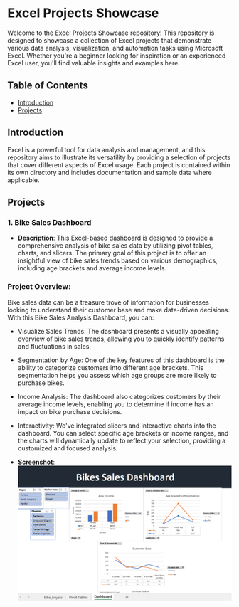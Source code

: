 # Excel Projects Showcase

Welcome to the Excel Projects Showcase repository! This repository is designed to showcase a collection of Excel projects that demonstrate various data analysis, visualization, and automation tasks using Microsoft Excel. Whether you're a beginner looking for inspiration or an experienced Excel user, you'll find valuable insights and examples here.

## Table of Contents

- [Introduction](#introduction)
- [Projects](#projects)

## Introduction

Excel is a powerful tool for data analysis and management, and this repository aims to illustrate its versatility by providing a selection of projects that cover different aspects of Excel usage. Each project is contained within its own directory and includes documentation and sample data where applicable.

## Projects

### 1. Bike Sales Dashboard

- **Description**: This Excel-based dashboard is designed to provide a comprehensive analysis of bike sales data by utilizing pivot tables, charts, and slicers. The primary goal of this project is to offer an insightful view of bike sales trends based on various demographics, including age brackets and average income levels.

### Project Overview:
Bike sales data can be a treasure trove of information for businesses looking to understand their customer base and make data-driven decisions. With this Bike Sales Analysis Dashboard, you can:

- Visualize Sales Trends: The dashboard presents a visually appealing overview of bike sales trends, allowing you to quickly identify patterns and fluctuations in sales.

- Segmentation by Age: One of the key features of this dashboard is the ability to categorize customers into different age brackets. This segmentation helps you assess which age groups are more likely to purchase bikes.

- Income Analysis: The dashboard also categorizes customers by their average income levels, enabling you to determine if income has an impact on bike purchase decisions.

- Interactivity: We've integrated slicers and interactive charts into the dashboard. You can select specific age brackets or income ranges, and the charts will dynamically update to reflect your selection, providing a customized and focused analysis.

- **Screenshot**: ![Dashboard Screenshot](https://github.com/Swapppyy/Excel_Projects/blob/main/Bike_sales.png)


